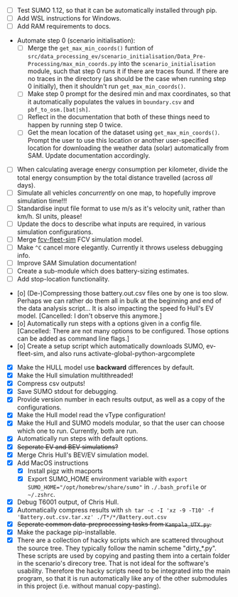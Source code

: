 <!-- Note: This is a markdown file. Use a markdown editor to easily edit and
     view this file. Just search the web for a nice markdown editor (like
     Ghostwriter). -->

- [ ] Test SUMO 1.12, so that it can be automatically installed through pip.
- [ ] Add WSL instructions for Windows. 
- [ ] Add RAM requirements to docs.
- Automate step 0 (scenario initialisation):
    - [ ] Merge the `get_max_min_coords()` funtion of `src/data_processing_ev/scenario_initialisation/Data_Pre-Processing/max_min_coords.py` into the `scenario_initialisation` module, such that step 0 runs it if there are traces found. If there are no traces in the directory (as should be the case when running step 0 initially), then it shouldn't run `get_max_min_coords()`.
    - [ ] Make step 0 prompt for the desired min and max coordinates, so that it automatically populates the values in `boundary.csv` and `pbf_to_osm.[bat|sh]`.
    - [ ] Reflect in the documentation that both of these things need to happen by running step 0 twice.
    - [ ] Get the mean location of the dataset using `get_max_min_coords()`. Prompt the user to use this location or another user-specified location for downloading the weather data (solar) automatically from SAM. Update documentation accordingly.
- [ ] When calculating average energy consumption per kilometer, divide the total energy consumption by the total distance travelled (across _all_ days).
- [ ] Simulate all vehicles _concurrently_ on one map, to hopefully improve simulation time!!!
- [ ] Standardise input file format to use m/s as it's velocity unit, rather than km/h. SI units, please!
- [ ] Update the docs to describe what inputs are required, in various simulation configurations.
- [ ] Merge [fcv-fleet-sim](https://gitlab.com/eputs/fcv-fleet-sim) FCV simulation model.
- [ ] Make `^C` cancel more elegantly. Currently it throws useless debugging info.
- [ ] Improve SAM Simulation documentation!
- [ ] Create a sub-module which does battery-sizing estimates.
- [ ] Add stop-location functionality.

- [o] (De-)Compressing those battery.out.csv files one by one is too slow. Perhaps we can rather do them all in bulk at the beginning and end of the data analysis script... It is also impacting the speed fo Hull's EV model. [Cancelled: I don't observe this anymore.]
- [o] Automatically run steps with a options given in a config file. [Cancelled: There are not many options to be configured. Those options can be added as command line flags.]
- [o] Create a setup script which automatically downloads SUMO, ev-fleet-sim, and also runs activate-global-python-argcomplete

- [x] Make the HULL model use **backward** differences by default.
- [x] Make the Hull simulation multithreaded!
- [x] Compress csv outputs!
- [x] Save SUMO stdout for debugging.
- [x] Provide version number in each results output, as well as a copy of the configurations.
- [x] Make the Hull model read the vType configuration!
- [x] Make the Hull and SUMO models modular, so that the user can choose which one to run. Currently, both are run.
- [x] Automatically run steps with default options.
- [x] ~~Seperate EV and BEV simulations?~~
- [x] Merge Chris Hull's BEV/EV simulation model.
- [x] Add MacOS instructions
    - [x] Install pigz with macports
    - [x] Export SUMO_HOME environment variable with `export SUMO_HOME="/opt/homebrew/share/sumo"` in `./.bash_profile` or `~/.zshrc`.
- [x] Debug T6001 output, of Chris Hull.
- [x] Automatically compress results with
      ```sh
      tar -c -I 'xz -9 -T10' -f 'Battery.out.csv.tar.xz' ./T*/*/Battery.out.csv
      ```
- [x] ~~Seperate common data-preprocessing tasks from `Kampala_UTX.py`.~~
- [x] Make the package pip-installable.
- [x] There are a collection of hacky scripts which are scattered throughout the source tree. They typically follow the namin scheme "dirty_*.py". These scripts are used by copying and pasting them into a certain folder in the scenario's direcory tree. That is not ideal for the software's usability. Therefore the hacky scripts need to be integrated into the main program, so that it is run automatically like any of the other submodules in this project (i.e. without manual copy-pasting).
